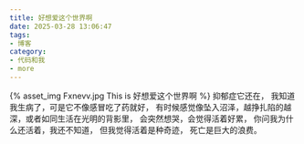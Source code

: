 ```yaml
---
title: 好想爱这个世界啊
date: 2025-03-28 13:06:47
tags:
- 博客
category:
- 代码和我
- more
---
```

{% asset_img Fxnevv.jpg This is 好想爱这个世界啊 %}
抑郁症它还在，
我知道我生病了，可是它不像感冒吃了药就好，
有时候感觉像坠入沼泽，越挣扎陷的越深，或者如同生活在光明的背影里，
会突然想哭，会觉得活着好累，
你问我为什么还活着，我还不知道，
但我觉得活着是种奇迹，
死亡是巨大的浪费。





